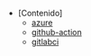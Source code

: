 - [Contenido]
  - [azure](azure%2FREADME.md)
  - [github-action](github-action%2FREADME.md)
  - [gitlabci](gitlabci%2FREADME.md)
